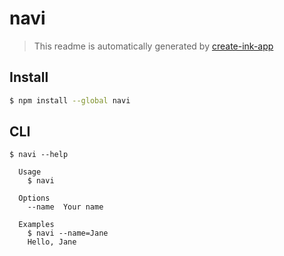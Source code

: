 # navi

> This readme is automatically generated by [create-ink-app](https://github.com/vadimdemedes/create-ink-app)


## Install

```bash
$ npm install --global navi
```


## CLI

```
$ navi --help

  Usage
    $ navi

  Options
    --name  Your name

  Examples
    $ navi --name=Jane
    Hello, Jane
```
